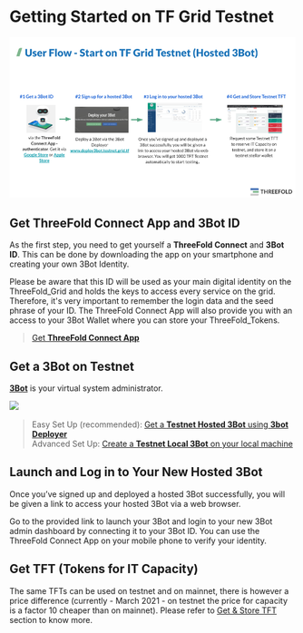# Getting Started on TF Grid Testnet

![](img/get_started_testnet.png)

## Get ThreeFold Connect App and 3Bot ID

As the first step, you need to get yourself a **ThreeFold Connect** and **3Bot ID**. This can be done by downloading the app on your smartphone and creating your own 3Bot Identity.

Please be aware that this ID will be used as your main digital identity on the ThreeFold_Grid and holds the keys to access every service on the grid. Therefore, it's very important to remember the login data and the seed phrase of your ID. The ThreeFold Connect App will also provide you with an access to your 3Bot Wallet where you can store your ThreeFold_Tokens.

> [Get **ThreeFold Connect App**](tfgrid:threefold_connect)

## Get a 3Bot on Testnet

[**3Bot**](testnet_3bot) is your virtual system administrator.

![](img/hosted3bot_.jpg)

> Easy Set Up (recommended): [Get a **Testnet Hosted 3Bot** using **3bot Deployer**](3bot_deployer) <BR>
> Advanced Set Up: [Create a **Testnet Local 3Bot** on your local machine](3bot_local_install)

## Launch and Log in to Your New Hosted 3Bot

Once you’ve signed up and deployed a hosted 3Bot successfully, you will be given a link to access your hosted 3Bot via a web browser.

Go to the provided link to launch your 3Bot and login to your new 3Bot admin dashboard by connecting it to your 3Bot ID. You can use the ThreeFold Connect App on your mobile phone to verify your identity.

## Get TFT (Tokens for IT Capacity)

The same TFTs can be used on testnet and on mainnet, there is however a price difference (currently - March 2021 - on testnet the price for capacity is a factor 10 cheaper than on mainnet). 
Please refer to [Get & Store TFT](mainnet_gettft) section to know more. 
